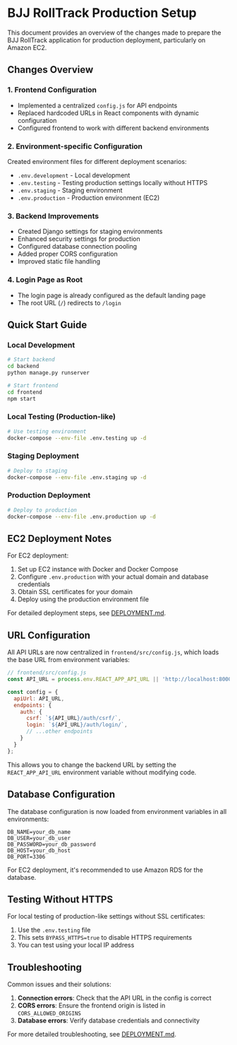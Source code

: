 # BJJ RollTrack Production Setup

This document provides an overview of the changes made to prepare the BJJ RollTrack application for production deployment, particularly on Amazon EC2.

## Changes Overview

### 1. Frontend Configuration

- Implemented a centralized `config.js` for API endpoints
- Replaced hardcoded URLs in React components with dynamic configuration
- Configured frontend to work with different backend environments

### 2. Environment-specific Configuration

Created environment files for different deployment scenarios:

- `.env.development` - Local development
- `.env.testing` - Testing production settings locally without HTTPS
- `.env.staging` - Staging environment
- `.env.production` - Production environment (EC2)

### 3. Backend Improvements

- Created Django settings for staging environments
- Enhanced security settings for production
- Configured database connection pooling
- Added proper CORS configuration
- Improved static file handling

### 4. Login Page as Root

- The login page is already configured as the default landing page
- The root URL (`/`) redirects to `/login`

## Quick Start Guide

### Local Development

```bash
# Start backend
cd backend
python manage.py runserver

# Start frontend
cd frontend
npm start
```

### Local Testing (Production-like)

```bash
# Use testing environment
docker-compose --env-file .env.testing up -d
```

### Staging Deployment

```bash
# Deploy to staging
docker-compose --env-file .env.staging up -d
```

### Production Deployment

```bash
# Deploy to production
docker-compose --env-file .env.production up -d
```

## EC2 Deployment Notes

For EC2 deployment:

1. Set up EC2 instance with Docker and Docker Compose
2. Configure `.env.production` with your actual domain and database credentials
3. Obtain SSL certificates for your domain
4. Deploy using the production environment file

For detailed deployment steps, see [DEPLOYMENT.md](DEPLOYMENT.md).

## URL Configuration

All API URLs are now centralized in `frontend/src/config.js`, which loads the base URL from environment variables:

```javascript
// frontend/src/config.js
const API_URL = process.env.REACT_APP_API_URL || 'http://localhost:8000';

const config = {
  apiUrl: API_URL,
  endpoints: {
    auth: {
      csrf: `${API_URL}/auth/csrf/`,
      login: `${API_URL}/auth/login/`,
      // ...other endpoints
    }
  }
};
```

This allows you to change the backend URL by setting the `REACT_APP_API_URL` environment variable without modifying code.

## Database Configuration

The database configuration is now loaded from environment variables in all environments:

```
DB_NAME=your_db_name
DB_USER=your_db_user
DB_PASSWORD=your_db_password
DB_HOST=your_db_host
DB_PORT=3306
```

For EC2 deployment, it's recommended to use Amazon RDS for the database.

## Testing Without HTTPS

For local testing of production-like settings without SSL certificates:

1. Use the `.env.testing` file
2. This sets `BYPASS_HTTPS=true` to disable HTTPS requirements
3. You can test using your local IP address

## Troubleshooting

Common issues and their solutions:

1. **Connection errors**: Check that the API URL in the config is correct
2. **CORS errors**: Ensure the frontend origin is listed in `CORS_ALLOWED_ORIGINS`
3. **Database errors**: Verify database credentials and connectivity

For more detailed troubleshooting, see [DEPLOYMENT.md](DEPLOYMENT.md).